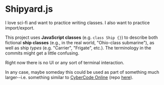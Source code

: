 # Shipyard.js

I love sci-fi and want to practice writing classes. I also want to practice import/export.

This project uses **JavaScript classes** (e.g. `class Ship {}`) to describe both fictional **ship classes** (e.g., in the real world, "Ohio-class submarine"), as well as ship _types_ (e.g. "Carrier", "Frigate", etc.). The terminology in the commits might get a little confusing.

Right now there is no UI or any sort of terminal interaction.

In any case, maybe someday this could be used as part of something much larger--i.e. something similar to [CyberCode Online](https://cybercodeonline.com/) (repo [here](https://github.com/DexterHuang/CyberCodeOnline)).
